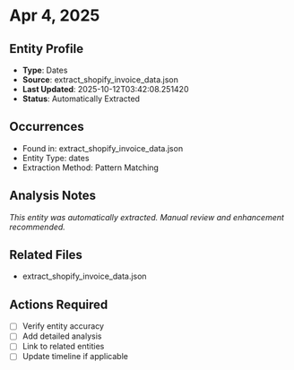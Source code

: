 # Apr 4, 2025

## Entity Profile
- **Type**: Dates
- **Source**: extract_shopify_invoice_data.json
- **Last Updated**: 2025-10-12T03:42:08.251420
- **Status**: Automatically Extracted

## Occurrences
- Found in: extract_shopify_invoice_data.json
- Entity Type: dates
- Extraction Method: Pattern Matching

## Analysis Notes
*This entity was automatically extracted. Manual review and enhancement recommended.*

## Related Files
- extract_shopify_invoice_data.json

## Actions Required
- [ ] Verify entity accuracy
- [ ] Add detailed analysis
- [ ] Link to related entities
- [ ] Update timeline if applicable
